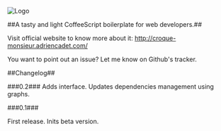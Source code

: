 ![Logo](http://croque-monsieur.adriencadet.com/assets/img/dark_logo.png)

##A tasty and light CoffeeScript boilerplate for web developers.##

Visit official website to know more about it: http://croque-monsieur.adriencadet.com/

You want to point out an issue? Let me know on Github's tracker.

##Changelog##

###0.2###
Adds interface. Updates dependencies management using graphs. 

###0.1###

First release. Inits beta version.


